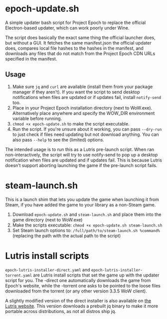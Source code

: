 # epoch-update.sh

A simple updater bash script for Project Epoch to replace the official Electron-based updater, which can work poorly under Wine.

The script does basically the exact same thing the official launcher does, but without a GUI. It fetches the same manifest.json the official updater does, compares local file hashes to the hashes in the manifest, and downloads any files that do not match from the Project Epoch CDN URLs specified in the manifest.

## Usage


1. Make sure `jq` and `curl` are available (install them from your package manager if they aren't). If you want the script to send desktop notifications when files are updated or if updates fail, install `notify-send` too.
2. Place in your Project Epoch installation directory (next to WoW.exe). Alternatively place anywhere and specify the WOW_DIR environment variable before running.
3. `chmod +x epoch-update.sh` to make the script executable.
4. Run the script. If you're unsure about it working, you can pass `--dry-run` to just check if files need updating but not download anything. You can also pass `--help` to see the (limited) options.

The intended usage is to run this as a Lutris pre-launch script. When ran non-interactively, the script will try to use notify-send to pop up a desktop notification when files are updated and if updates fail. This is because Lutris doesn't support aborting launching the game if the pre-launch script fails.

# steam-launch.sh

This is a launch shim that lets you update the game when launching it from Steam, if you have added the game to your library as a non-Steam game.

1. Download `epoch-update.sh` and `steam-launch.sh` and place them into the game directory (next to WoW.exe)
2. Make the scripts executable: `chmod +x epoch-update.sh steam-launch.sh`
3. Set Steam launch options to: `/full/path/to/steam-launch.sh %command%` (replacing the path with the actual path to the script)


# Lutris install scripts

`epoch-lutris-installer-direct.yaml` and `epoch-lutris-installer-torrent.yaml` are Lutris install scripts that set the game up with the updater script for you. The -direct one automatically downloads the game from Epoch's website, while the -torrent one asks to be pointed to the loose files downloaded from the torrent (or any other version 3.3.5 WoW client).

A slightly modified version of the direct installer is also available on [the Lutris website](https://lutris.net/games/project-epoch/). This version downloads a prebuilt jq binary to make it more portable across distributions, as not all distros ship jq.
